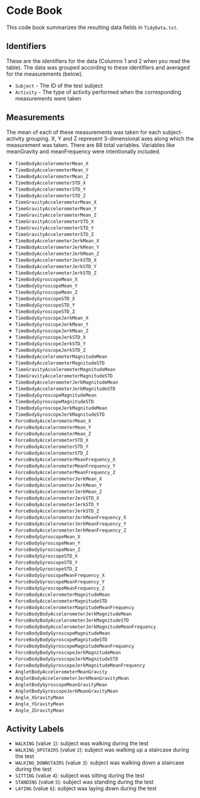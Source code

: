# Code Book

This code book summarizes the resulting data fields in `TidyData.txt`.

## Identifiers
These are the identifiers for the data (Columns 1 and 2 when you read the table).
The data was grouped according to these identifiers and averaged for the measurements (below).

* `Subject` - The ID of the test subject
* `Activity` - The type of activity performed when the corresponding measurements were taken

## Measurements
The mean of each of these measurements was taken for each subject-activity grouping.
X, Y and Z represent 3-dimensional axes along which the measurement was taken.
There are 88 total variables. 
Variables like meanGravity and meanFrequency were intentionally included.

* `TimeBodyAccelerometerMean_X `
* `TimeBodyAccelerometerMean_Y `
* `TimeBodyAccelerometerMean_Z `
* `TimeBodyAccelerometerSTD_X `
* `TimeBodyAccelerometerSTD_Y `
* `TimeBodyAccelerometerSTD_Z `
* `TimeGravityAccelerometerMean_X `
* `TimeGravityAccelerometerMean_Y `
* `TimeGravityAccelerometerMean_Z `
* `TimeGravityAccelerometerSTD_X `
* `TimeGravityAccelerometerSTD_Y `
* `TimeGravityAccelerometerSTD_Z `
* `TimeBodyAccelerometerJerkMean_X `
* `TimeBodyAccelerometerJerkMean_Y `
* `TimeBodyAccelerometerJerkMean_Z `
* `TimeBodyAccelerometerJerkSTD_X `
* `TimeBodyAccelerometerJerkSTD_Y `
* `TimeBodyAccelerometerJerkSTD_Z `
* `TimeBodyGyroscopeMean_X `
* `TimeBodyGyroscopeMean_Y `
* `TimeBodyGyroscopeMean_Z `
* `TimeBodyGyroscopeSTD_X `
* `TimeBodyGyroscopeSTD_Y `
* `TimeBodyGyroscopeSTD_Z `
* `TimeBodyGyroscopeJerkMean_X `
* `TimeBodyGyroscopeJerkMean_Y `
* `TimeBodyGyroscopeJerkMean_Z `
* `TimeBodyGyroscopeJerkSTD_X `
* `TimeBodyGyroscopeJerkSTD_Y `
* `TimeBodyGyroscopeJerkSTD_Z `
* `TimeBodyAccelerometerMagnitudeMean `
* `TimeBodyAccelerometerMagnitudeSTD `
* `TimeGravityAccelerometerMagnitudeMean `
* `TimeGravityAccelerometerMagnitudeSTD `
* `TimeBodyAccelerometerJerkMagnitudeMean `
* `TimeBodyAccelerometerJerkMagnitudeSTD `
* `TimeBodyGyroscopeMagnitudeMean `
* `TimeBodyGyroscopeMagnitudeSTD `
* `TimeBodyGyroscopeJerkMagnitudeMean `
* `TimeBodyGyroscopeJerkMagnitudeSTD `
* `ForceBodyAccelerometerMean_X `
* `ForceBodyAccelerometerMean_Y `
* `ForceBodyAccelerometerMean_Z `
* `ForceBodyAccelerometerSTD_X `
* `ForceBodyAccelerometerSTD_Y `
* `ForceBodyAccelerometerSTD_Z `
* `ForceBodyAccelerometerMeanFrequency_X `
* `ForceBodyAccelerometerMeanFrequency_Y `
* `ForceBodyAccelerometerMeanFrequency_Z `
* `ForceBodyAccelerometerJerkMean_X `
* `ForceBodyAccelerometerJerkMean_Y `
* `ForceBodyAccelerometerJerkMean_Z `
* `ForceBodyAccelerometerJerkSTD_X `
* `ForceBodyAccelerometerJerkSTD_Y `
* `ForceBodyAccelerometerJerkSTD_Z `
* `ForceBodyAccelerometerJerkMeanFrequency_X `
* `ForceBodyAccelerometerJerkMeanFrequency_Y `
* `ForceBodyAccelerometerJerkMeanFrequency_Z `
* `ForceBodyGyroscopeMean_X `
* `ForceBodyGyroscopeMean_Y `
* `ForceBodyGyroscopeMean_Z `
* `ForceBodyGyroscopeSTD_X `
* `ForceBodyGyroscopeSTD_Y `
* `ForceBodyGyroscopeSTD_Z `
* `ForceBodyGyroscopeMeanFrequency_X `
* `ForceBodyGyroscopeMeanFrequency_Y `
* `ForceBodyGyroscopeMeanFrequency_Z `
* `ForceBodyAccelerometerMagnitudeMean `
* `ForceBodyAccelerometerMagnitudeSTD `
* `ForceBodyAccelerometerMagnitudeMeanFrequency `
* `ForceBodyBodyAccelerometerJerkMagnitudeMean `
* `ForceBodyBodyAccelerometerJerkMagnitudeSTD `
* `ForceBodyBodyAccelerometerJerkMagnitudeMeanFrequency `
* `ForceBodyBodyGyroscopeMagnitudeMean `
* `ForceBodyBodyGyroscopeMagnitudeSTD `
* `ForceBodyBodyGyroscopeMagnitudeMeanFrequency `
* `ForceBodyBodyGyroscopeJerkMagnitudeMean `
* `ForceBodyBodyGyroscopeJerkMagnitudeSTD `
* `ForceBodyBodyGyroscopeJerkMagnitudeMeanFrequency `
* `AngletBodyAccelerometerMeanGravity`
* `AngletBodyAccelerometerJerkMeanGravityMean`         
* `AngletBodyGyroscopeMeanGravityMean`                
* `AngletBodyGyroscopeJerkMeanGravityMean`
* `Angle_XGravityMean`                                
* `Angle_YGravityMean`            
* `Angle_ZGravityMean`

## Activity Labels

* `WALKING` (value `1`): subject was walking during the test
* `WALKING_UPSTAIRS` (value `2`): subject was walking up a staircase during the test
* `WALKING_DOWNSTAIRS` (value `3`): subject was walking down a staircase during the test
* `SITTING` (value `4`): subject was sitting during the test
* `STANDING` (value `5`): subject was standing during the test
* `LAYING` (value `6`): subject was laying down during the test